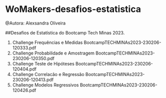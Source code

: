 # WoMakers-desafios-estatistica
@Autora: Alexsandra Oliveira

##Desafios de Estatística do Bootcamp Tech Minas 2023.

1. Challenge Frequências e Medidas BootcampTECHMINAs2023-230206-120333.pdf
2. Challenge Probabilidade e Amostragem BootcampTECHMINAs2023-230206-120350.pdf
3. Challenge Teste de Hipóteses BootcampTECHMINAs2023-230206-120404.pdf
4. Challenge Correlacão e Regressão BootcampTECHMINAs2023-230206-120413.pdf
5. Challenge Modelos Regressivos BootcampTECHMINAs2023-230206-120426.pdf
